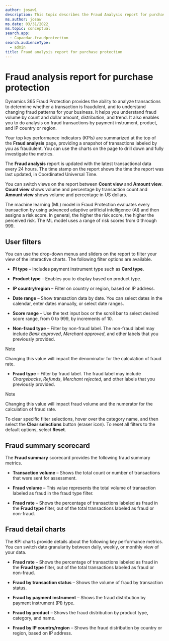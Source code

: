 ```yaml
---
author: josaw1
description: This topic describes the Fraud Analysis report for purchase protection in Microsoft Dynamics 365 Fraud Protection.
ms.author: josaw
ms.date: 03/31/2022
ms.topic: conceptual
search.app: 
  - Capaedac-fraudprotection
search.audienceType:
  - admin
title: Fraud analysis report for purchase protection
---
```


# Fraud analysis report for purchase protection

Dynamics 365 Fraud Protection provides the ability to analyze transactions to determine whether a transaction is fraudulent, and to understand changing fraud patterns for your business. It helps you understand fraud volume by count and dollar amount, distribution, and trend. It also enables you to do analysis on fraud transactions by payment instrument, product, and IP country or region.

Your top key performance indicators (KPIs) are summarized at the top of the **Fraud analysis** page, providing a snapshot of  transactions labeled by you as fraudulent. You can use the charts on the page to drill down and fully investigate the metrics.

The **Fraud analysis** report is updated with the latest transactional data every 24 hours. The time stamp on the report shows the time the report was last updated, in Coordinated Universal Time.

You can switch views on the report between **Count view** and **Amount view**. **Count view** shows volume and percentage by transaction count and **Amount view** shows volume and percentage in US dollars.

The machine learning (ML) model in Fraud Protection evaluates every transaction by using advanced adaptive artificial intelligence (AI) and then assigns a risk score. In general, the higher the risk score, the higher the perceived risk. The ML model uses a range of risk scores from 0 through 999.

## User filters

You can use the drop-down menus and sliders on the report to filter your view of the interactive charts. The following filter options are available.

- **PI type** – Includes payment instrument type such as **Card type**.

- **Product type** – Enables you to display based on product type.

- **IP country/region** – Filter on country or region, based on IP address.

- **Date range** – Show transaction data by date. You can select dates in the calendar, enter dates manually, or select date ranges.

- **Score range** – Use the text input box or the scroll bar to select desired score range, from 0 to 999, by increments of 10.

- **Non-fraud type** – Filter by non-fraud label. The non-fraud label may include *Bank approved*, *Merchant approved*, and other labels that you previously provided. 
> [!NOTE]
> Changing this value will impact the denominator for the calculation of fraud rate.

- **Fraud type** – Filter by fraud label. The fraud label may include *Chargebacks*, *Refunds*, *Merchant rejected*, and other labels that you previously provided.
> [!NOTE]
> Changing this value will impact fraud volume and the numerator for the calculation of fraud rate.

To clear specific filter selections, hover over the category name, and then select the **Clear selections** button (eraser icon). To reset all filters to the default options, select **Reset**.

## Fraud summary scorecard

The **Fraud summary** scorecard provides the following fraud summary metrics.

- **Transaction volume** – Shows the total count or number of transactions that were sent for assessment.

- **Fraud volume** – This value represents the total volume of transaction labeled as fraud in the fraud type filter.

- **Fraud rate** – Shows the percentage of transactions labeled as fraud in the **Fraud type** filter, out of the total transactions labeled as fraud or non-fraud.

## Fraud detail charts

The KPI charts provide details about the following key performance metrics. You can switch date granularity between daily, weekly, or monthly view of your data.

- **Fraud rate** – Shows the percentage of transactions labeled as fraud in the **Fraud type** filter, out of the total transactions labeled as fraud or non-fraud.

- **Fraud by transaction status** – Shows the volume of fraud by transaction status.

- **Fraud by payment instrument** – Shows the fraud distribution by payment instrument (PI) type.

- **Fraud by product** – Shows the fraud distribution by product type, category, and name.

- **Fraud by IP country/region** – Shows the fraud distribution by country or region, based on IP address.
